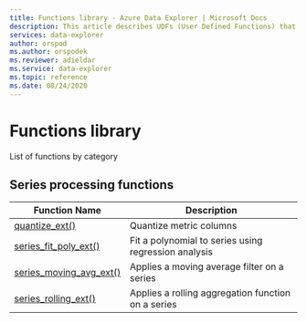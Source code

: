 ```yaml
---
title: Functions library - Azure Data Explorer | Microsoft Docs
description: This article describes UDFs (User Defined Functions) that extend Azure Data Explorer capabilities.
services: data-explorer
author: orspod
ms.author: orspodek
ms.reviewer: adieldar
ms.service: data-explorer
ms.topic: reference
ms.date: 08/24/2020
---
```

# Functions library

List of functions by category

## Series processing functions

|Function Name     |Description                                          |
|-------------------------|--------------------------------------------------------|
|[quantize_ext()](quantize-ext.md)|Quantize metric columns|
|[series_fit_poly_ext()](series-fit-poly-ext.md)|Fit a polynomial to series using regression analysis|
|[series_moving_avg_ext()](series-moving-avg-ext.md)|Applies a moving average filter on a series|
|[series_rolling_ext()](series-rolling-ext.md)|Applies a rolling aggregation function on a series|